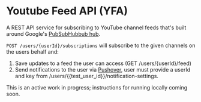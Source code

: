 # Youtube Feed API (YFA)
A REST API service for subscribing to YouTube channel feeds
that's built around Google's [PubSubHubbub hub](https://pubsubhubbub.appspot.com/).

`POST /users/{userId}/subscriptions` will subscribe to the given channels on the users behalf and:
1. Save updates to a feed the user can access (GET /users/{userId}/feed)
2. Send notifications to the user via [Pushover](https://pushover.net/), user must provide a userId and key from /users/{{test_user_id}}/notification-settings.

This is an active work in progress; instructions for running locally coming soon.